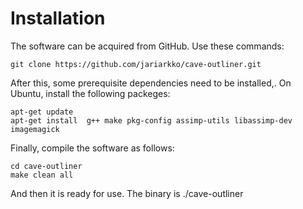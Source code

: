 
# Installation

The software can be acquired from GitHub. Use these commands:

    git clone https://github.com/jariarkko/cave-outliner.git

After this, some prerequisite dependencies need to be installed,. On Ubuntu, install the following packeges:

    apt-get update
    apt-get install  g++ make pkg-config assimp-utils libassimp-dev imagemagick

Finally, compile the software as follows:

    cd cave-outliner
    make clean all

And then it is ready for use. The binary is ./cave-outliner

